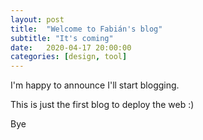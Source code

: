 ```yaml
---
layout: post
title:  "Welcome to Fabián's blog"
subtitle: "It's coming"
date:   2020-04-17 20:00:00
categories: [design, tool]
---
```

I'm happy to announce I'll start blogging. 

This is just the first blog to deploy the web :)

Bye
